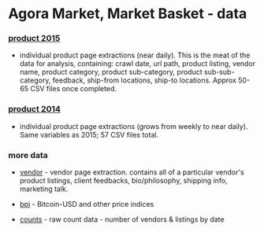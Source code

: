 # Agora Market, Market Basket - data


### [product 2015](product-2015) 

- individual product page extractions (near daily). This is the meat of the data for analysis, containing: crawl date, url path, product listing, vendor name, product category, product sub-category, product sub-sub-category, feedback, ship-from locations, ship-to locations. Approx 50-65 CSV files once completed.

### [product 2014](product) 

- individual product page extractions (grows from weekly to near daily). Same variables as 2015; 57 CSV files total. 

### more data

- [vendor](vendor) - vendor page extraction. contains all of a particular vendor's product listings, client feedbacks, bio/philosophy, shipping info, marketing talk. 

- [bpi](bpi) - Bitcoin-USD and other price indices 

- [counts](counts) - raw count data - number of vendors & listings by date


